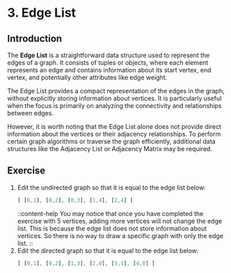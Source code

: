 # 3. Edge List

## Introduction
The **Edge List** is a straightforward data structure used to represent the edges of a graph. It consists of tuples or objects, where each element represents an edge and contains information about its start vertex, end vertex, and potentially other attributes like edge weight.

The Edge List provides a compact representation of the edges in the graph, without explicitly storing information about vertices. It is particularly useful when the focus is primarily on analyzing the connectivity and relationships between edges.

However, it is worth noting that the Edge List alone does not provide direct information about the vertices or their adjacency relationships. To perform certain graph algorithms or traverse the graph efficiently, additional data structures like the Adjacency List or Adjacency Matrix may be required.

## Exercise

1. Edit the undirected graph so that it is equal to the edge list below:
    ```js
    [ [0,1], [0,2], [0,3], [1,4], [2,4] ]
    ```
    ::content-help
    You may notice that once you have completed the exercise with 5 vertices, adding more vertices will not change the edge list. This is because the edge list does not store information about vertices. So there is no way to draw a specific graph with only the edge list. 
    ::
2. Edit the directed graph so that it is equal to the edge list below:
    ```js
    [ [0,1], [0,2], [1,3], [2,0], [3,1], [4,0] ]
    ```

